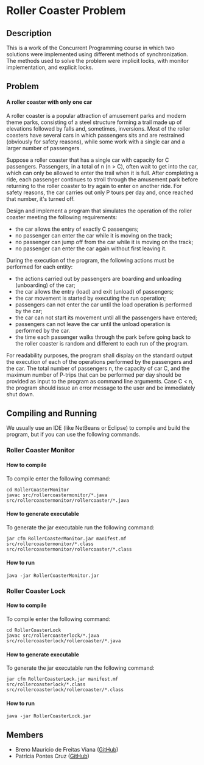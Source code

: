 # Roller Coaster Problem

## Description

This is a work of the Concurrent Programming course in which two solutions were implemented using different methods of synchronization. The methods used to solve the problem were implicit locks, with monitor implementation, and explicit locks.

## Problem

#### A roller coaster with only one car 

A roller coaster is a popular attraction of amusement parks and modern theme parks, consisting of a steel structure forming a trail made up of elevations followed by falls and, sometimes, inversions. Most of the roller coasters have several cars in which passengers sits and are restrained (obviously for safety reasons), while some work with a single car and a larger number of passengers.

Suppose a roller coaster that has a single car with capacity for C passengers. Passengers, in a total of n (n > C), often wait to get into the car, which can only be allowed to enter the trail when it is full. After completing a ride, each passenger continues to stroll through the amusement park before returning to the roller coaster to try again to enter on another ride. For safety reasons, the car carries out only P tours per day and, once reached that number, it's turned off.

Design and implement a program that simulates the operation of the roller coaster meeting the following requirements:

- the car allows the entry of exactly C passengers;
- no passenger can enter the car while it is moving on the track;
- no passenger can jump off from the car while it is moving on the track;
- no passenger can enter the car again without first leaving it.

During the execution of the program, the following actions must be performed for each entity:

- the actions carried out by passengers are boarding and unloading (unboarding) of the car;
- the car allows the entry (load) and exit (unload) of passengers;
- the car movement is started by executing the run operation;
- passengers can not enter the car until the load operation is performed by the car;
- the car can not start its movement until all the passengers have entered;
- passengers can not leave the car until the unload operation is performed by the car.
- the time each passenger walks through the park before going back to the roller coaster is random and different to each run of the program.

For readability purposes, the program shall display on the standard output the execution of each of the operations performed by the passengers and the car. The total number of passengers n, the capacity of car C, and the maximum number of P-trips that can be performed per day should be provided as input to the program as command line arguments. Case C < n, the program should issue an error message to the user and be immediately shut down.

## Compiling and Running

We usually use an IDE (like NetBeans or Eclipse) to compile and build the program, but if you can use the following commands.

### Roller Coaster Monitor

#### How to compile

To compile enter the following command:

    cd RollerCoasterMonitor
    javac src/rollercoastermonitor/*.java src/rollercoastermonitor/rollercoaster/*.java

#### How to generate executable

To generate the jar executable run the following command:

    jar cfm RollerCoasterMonitor.jar manifest.mf src/rollercoastermonitor/*.class src/rollercoastermonitor/rollercoaster/*.class

#### How to run

    java -jar RollerCoasterMonitor.jar

### Roller Coaster Lock

#### How to compile

To compile enter the following command:

    cd RollerCoasterLock
    javac src/rollercoasterlock/*.java src/rollercoasterlock/rollercoaster/*.java

#### How to generate executable

To generate the jar executable run the following command:

    jar cfm RollerCoasterLock.jar manifest.mf src/rollercoasterlock/*.class src/rollercoasterlock/rollercoaster/*.class

#### How to run

    java -jar RollerCoasterLock.jar

## Members

- Breno Maurício de Freitas Viana ([GitHub](https://github.com/brenov))
- Patrícia Pontes Cruz ([GitHub](https://github.com/Pekorishia))
